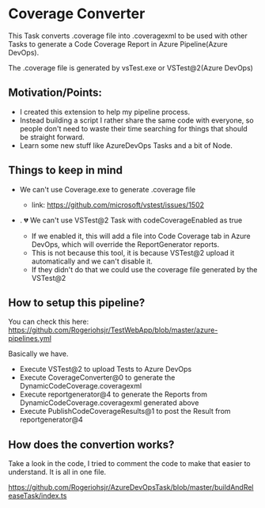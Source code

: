 # Coverage Converter
This Task converts .coverage file into .coveragexml to be used with other Tasks to generate a Code Coverage Report in Azure Pipeline(Azure DevOps). 

The .coverage file is generated by vsTest.exe or VSTest@2(Azure DevOps)

## Motivation/Points:
- I created this extension to help my pipeline process.
- Instead building a script I rather share the same code with everyone, so people don't need to waste their time searching for things that should be straight forward.
- Learn some new stuff like AzureDevOps Tasks and a bit of Node.

## Things to keep in mind
- We can't use Coverage.exe to generate .coverage file
    - link: https://github.com/microsoft/vstest/issues/1502

- . :broken_heart: We can't use VSTest@2 Task with codeCoverageEnabled as true
    - If we enabled it, this will add a file into Code Coverage tab in Azure DevOps, which will override the ReportGenerator reports.
    - This is not because this tool, it is because VSTest@2 upload it automatically and we can't disable it.
    - If they didn't do that we could use the coverage file generated by the VSTest@2


## How to setup this pipeline?

You can check this here:
https://github.com/Rogeriohsjr/TestWebApp/blob/master/azure-pipelines.yml

Basically we have.

- Execute VSTest@2 to upload Tests to Azure DevOps
- Execute CoverageConverter@0 to generate the DynamicCodeCoverage.coveragexml
- Execute reportgenerator@4 to generate the Reports from DynamicCodeCoverage.coveragexml generated above
- Execute PublishCodeCoverageResults@1 to post the Result from reportgenerator@4


## How does the convertion works?

Take a look in the code, I tried to comment the code to make that easier to understand. It is all in one file.

https://github.com/Rogeriohsjr/AzureDevOpsTask/blob/master/buildAndReleaseTask/index.ts